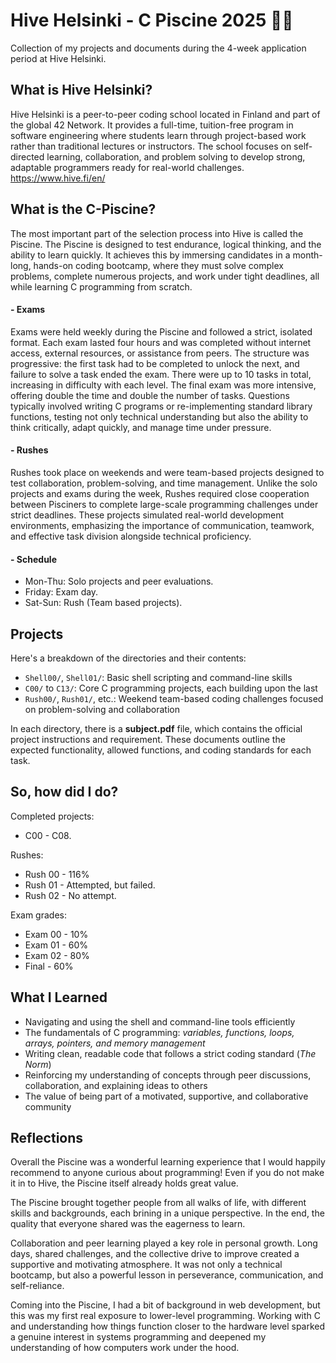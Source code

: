 # Hive Helsinki - C Piscine 2025 🏊‍♂️

Collection of my projects and documents during the 4-week application period at Hive Helsinki.

## What is Hive Helsinki?
Hive Helsinki is a peer-to-peer coding school located in Finland and part of the global 42 Network. It provides a full-time, tuition-free program in software engineering where students learn through project-based work rather than traditional lectures or instructors. The school focuses on self-directed learning, collaboration, and problem solving to develop strong, adaptable programmers ready for real-world challenges.
<br>https://www.hive.fi/en/

## What is the C-Piscine?
The most important part of the selection process into Hive is called the Piscine. The Piscine is designed to test endurance, logical thinking, and the ability to learn quickly. It achieves this by immersing candidates in a month-long, hands-on coding bootcamp, where they must solve complex problems, complete numerous projects, and work under tight deadlines, all while learning C programming from scratch.

#### - Exams

Exams were held weekly during the Piscine and followed a strict, isolated format. Each exam lasted four hours and was completed without internet access, external resources, or assistance from peers. The structure was progressive: the first task had to be completed to unlock the next, and failure to solve a task ended the exam. There were up to 10 tasks in total, increasing in difficulty with each level. The final exam was more intensive, offering double the time and double the number of tasks. Questions typically involved writing C programs or re-implementing standard library functions, testing not only technical understanding but also the ability to think critically, adapt quickly, and manage time under pressure.

#### - Rushes

Rushes took place on weekends and were team-based projects designed to test collaboration, problem-solving, and time management. Unlike the solo projects and exams during the week, Rushes required close cooperation between Pisciners to complete large-scale programming challenges under strict deadlines. These projects simulated real-world development environments, emphasizing the importance of communication, teamwork, and effective task division alongside technical proficiency.



#### - Schedule
- Mon-Thu: Solo projects and peer evaluations.
- Friday: Exam day.
- Sat-Sun: Rush (Team based projects).

## Projects

Here's a breakdown of the directories and their contents:

- `Shell00/`, `Shell01/`: Basic shell scripting and command-line skills
- `C00/` to `C13/`: Core C programming projects, each building upon the last
- `Rush00/`, `Rush01/`, etc.: Weekend team-based coding challenges focused on problem-solving and collaboration

In each directory, there is a **subject.pdf** file, which contains the official project instructions and requirement. These documents outline the expected functionality, allowed functions, and coding standards for each task.

## So, how did I do?
Completed projects:
- C00 - C08.

Rushes:
- Rush 00 - 116%
- Rush 01 - Attempted, but failed.
- Rush 02 - No attempt.

Exam grades:
- Exam 00	- 10%
- Exam 01	- 60%
- Exam 02	- 80%
- Final - 60%


## What I Learned

- Navigating and using the shell and command-line tools efficiently  
- The fundamentals of C programming: *variables, functions, loops, arrays, pointers, and memory management* 
- Writing clean, readable code that follows a strict coding standard (*The Norm*)  
- Reinforcing my understanding of concepts through peer discussions, collaboration, and explaining ideas to others  
- The value of being part of a motivated, supportive, and collaborative community

## Reflections

Overall the Piscine was a wonderful learning experience that I would happily recommend to anyone curious about programming! Even if you do not make it in to Hive, the Piscine itself already holds great value. 

The Piscine brought together people from all walks of life, with different skills and backgrounds, each brining in a unique perspective. In the end, the quality that everyone shared was the eagerness to learn. 

Collaboration and peer learning played a key role in personal growth. Long days, shared challenges, and the collective drive to improve created a supportive and motivating atmosphere. It was not only a technical bootcamp, but also a powerful lesson in perseverance, communication, and self-reliance.

Coming into the Piscine, I had a bit of background in web development, but this was my first real exposure to lower-level programming. Working with C and understanding how things function closer to the hardware level sparked a genuine interest in systems programming and deepened my understanding of how computers work under the hood.


